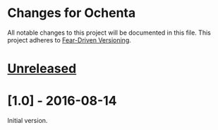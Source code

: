 # Changes for Ochenta

All notable changes to this project will be documented in this file.
This project adheres to [Fear-Driven Versioning](https://github.com/jonathanong/ferver).

# [Unreleased]

# [1.0] - 2016-08-14

Initial version.

[Unreleased]: https://github.com/guide42/ochenta/compare/v1.0...HEAD
